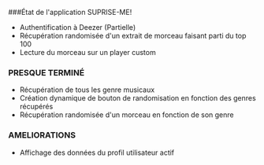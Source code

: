 ###État de l'application SUPRISE-ME!

* Authentification à Deezer (Partielle)
* Récupération randomisée d'un extrait de morceau faisant parti du top 100
* Lecture du morceau sur un player custom

### PRESQUE TERMINÉ

* Récupération de tous les genre musicaux
* Création dynamique de bouton de randomisation en fonction des genres récupérés
* Récupération randomisée d'un morceau en fonction de son genre

### AMELIORATIONS 
* Affichage des données du profil utilisateur actif




